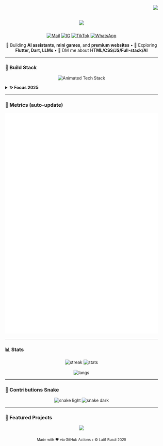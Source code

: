 <!--
  Profil README — Latif Rusdi (Larusdi)
  Style: clean, premium 2025, dark-mode friendly
-->

<img align="right" src="https://visitor-badge.laobi.icu/badge?page_id=Larusdi.Larusdi" />

<h1 align="center">
  <img src="https://readme-typing-svg.herokuapp.com/?font=Geist+Mono&size=30&center=true&vCenter=true&width=700&height=60&duration=3500&pause=600&lines=Hi,+I'm+Latif+Rusdi+👋;Full-Stack+Developer+%26+AI+Explorer;Let's+build+futuristic+experiences!">
</h1>

<p align="center">
  <a href="mailto:latifrusdi15@gmail.com"><img alt="Mail" src="https://img.shields.io/badge/Email-111?style=for-the-badge&logo=gmail&logoColor=white"></a>
  <a href="https://www.instagram.com/29_larusdi" target="_blank"><img alt="IG" src="https://img.shields.io/badge/Instagram-121212?style=for-the-badge&logo=instagram"></a>
  <a href="https://www.tiktok.com/@29_latif" target="_blank"><img alt="TikTok" src="https://img.shields.io/badge/TikTok-000?style=for-the-badge&logo=tiktok"></a>
  <a href="https://wa.me/6282389160273" target="_blank"><img alt="WhatsApp" src="https://img.shields.io/badge/WhatsApp-111?style=for-the-badge&logo=whatsapp&logoColor=25D366"></a>
</p>

<p align="center">
  🚀 Building <b>AI assistants</b>, <b>mini games</b>, and <b>premium websites</b> •
  🌱 Exploring <b>Flutter, Dart, LLMs</b> •
  💬 DM me about <b>HTML/CSS/JS/Full-stack/AI</b>
</p>

---

### 🚀 Build Stack
<p align="center">
  <img src="./assets/techstack-animated.svg" alt="Animated Tech Stack" width="740">
</p>


<details>
  <summary><b>✨ Focus 2025</b></summary>
  <br>
  • Modern UI (iOS-style, glassmorphism, micro-interactions)<br>
  • AI tooling (agents, RAG, chatbots, LangChain-like patterns)<br>
  • High-perf FE (Vite, React, Astro) & clean API design
</details>

---

### 🧠 Metrics (auto-update)
<p align="center">
  <img src="./metrics.svg?t=1" width="740" alt="GitHub Metrics">
</p>

---

### 📊 Stats
<p align="center">
  <img width="410" src="https://streak-stats.demolab.com?user=Larusdi&theme=react&hide_border=true" alt="streak"/>
  <img width="410" src="https://github-readme-stats.vercel.app/api?username=Larusdi&show_icons=true&theme=react&rank_icon=github&hide_border=true" alt="stats"/>
  <br/><br/>
  <img width="360" src="https://github-readme-stats.vercel.app/api/top-langs/?username=Larusdi&hide=html&langs_count=8&layout=compact&theme=react&hide_border=true" alt="langs"/>
</p>

---

### 🐍 Contributions Snake
<p align="center">
  <img src="https://raw.githubusercontent.com/Larusdi/Larusdi/output/snake.svg#gh-light-mode-only" alt="snake light"/>
  <img src="https://raw.githubusercontent.com/Larusdi/Larusdi/output/snake-dark.svg#gh-dark-mode-only" alt="snake dark"/>
</p>

---

### 🚀 Featured Projects
<p align="center">
  <a href="https://github.com/Larusdi/portfolio-latif">
    <img src="https://github-readme-stats.vercel.app/api/pin/?username=Larusdi&repo=portfolio-latif&theme=react&hide_border=true" />
  </a>
</p>

<p align="center"><sub>Made with ❤️ via GitHub Actions • © Latif Rusdi 2025</sub></p>
